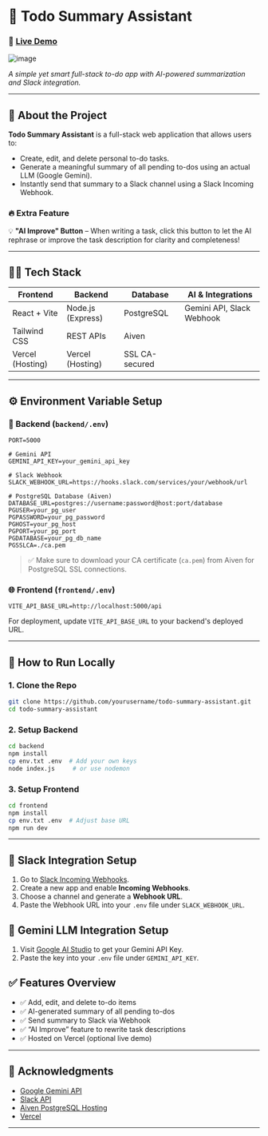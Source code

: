 



# 📝 Todo Summary Assistant

### 🔗 [Live Demo](https://todo-ai-agent.vercel.app/)

![image](https://github.com/user-attachments/assets/098661fa-7721-41fd-87eb-b2ae938e569d)

*A simple yet smart full-stack to-do app with AI-powered summarization and Slack integration.*

---

## 🚀 About the Project

**Todo Summary Assistant** is a full-stack web application that allows users to:
- Create, edit, and delete personal to-do tasks.
- Generate a meaningful summary of all pending to-dos using an actual LLM (Google Gemini).
- Instantly send that summary to a Slack channel using a Slack Incoming Webhook.

### 🔥 Extra Feature
💡 **"AI Improve" Button** – When writing a task, click this button to let the AI rephrase or improve the task description for clarity and completeness!

---

## 🧑‍💻 Tech Stack

| Frontend        | Backend           | Database     | AI & Integrations |
|----------------|-------------------|--------------|--------------------|
| React + Vite   | Node.js (Express) | PostgreSQL  | Gemini API, Slack Webhook |
| Tailwind CSS   | REST APIs         | Aiven |                   |
| Vercel (Hosting) | Vercel (Hosting) | SSL CA-secured |                   |

---


## ⚙️ Environment Variable Setup

### 🔐 Backend (`backend/.env`)
```env
PORT=5000

# Gemini API
GEMINI_API_KEY=your_gemini_api_key

# Slack Webhook
SLACK_WEBHOOK_URL=https://hooks.slack.com/services/your/webhook/url

# PostgreSQL Database (Aiven)
DATABASE_URL=postgres://username:password@host:port/database
PGUSER=your_pg_user
PGPASSWORD=your_pg_password
PGHOST=your_pg_host
PGPORT=your_pg_port
PGDATABASE=your_pg_db_name
PGSSLCA=./ca.pem
````

> ✅ Make sure to download your CA certificate (`ca.pem`) from Aiven for PostgreSQL SSL connections.



### 🌐 Frontend (`frontend/.env`)

```env
VITE_API_BASE_URL=http://localhost:5000/api
```

For deployment, update `VITE_API_BASE_URL` to your backend's deployed URL.

---

## 🔧 How to Run Locally

### 1. Clone the Repo

```bash
git clone https://github.com/yourusername/todo-summary-assistant.git
cd todo-summary-assistant
```

### 2. Setup Backend

```bash
cd backend
npm install
cp env.txt .env  # Add your own keys
node index.js     # or use nodemon
```



### 3. Setup Frontend

```bash
cd frontend
npm install
cp env.txt .env  # Adjust base URL
npm run dev
```

---

## 💬 Slack Integration Setup

1. Go to [Slack Incoming Webhooks](https://api.slack.com/messaging/webhooks).
2. Create a new app and enable **Incoming Webhooks**.
3. Choose a channel and generate a **Webhook URL**.
4. Paste the Webhook URL into your `.env` file under `SLACK_WEBHOOK_URL`.



## 🧠 Gemini LLM Integration Setup

1. Visit [Google AI Studio](https://makersuite.google.com/app/apikey) to get your Gemini API Key.
2. Paste the key into your `.env` file under `GEMINI_API_KEY`.



## ✅ Features Overview

* ✅ Add, edit, and delete to-do items
* ✅ AI-generated summary of all pending to-dos
* ✅ Send summary to Slack via Webhook
* ✅ “AI Improve” feature to rewrite task descriptions
* ✅ Hosted on Vercel (optional live demo)






---

## 🙌 Acknowledgments

* [Google Gemini API](https://ai.google.dev/)
* [Slack API](https://api.slack.com/messaging/webhooks)
* [Aiven PostgreSQL Hosting](https://aiven.io/)
* [Vercel](https://vercel.com/)

---


```
